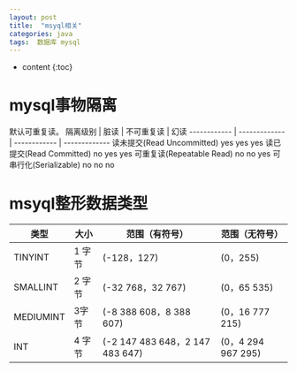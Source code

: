 ```yaml
---
layout: post
title:  "msyql相关"
categories: java
tags:  数据库 mysql
---
```


* content
{:toc}

# mysql事物隔离
默认可重复读。
隔离级别 | 	脏读	 | 不可重复读 | 	幻读
------------ | ------------- | ------------ | -------------
读未提交(Read Uncommitted)	yes	yes	yes
读已提交(Read Committed)	no	yes	yes
可重复读(Repeatable Read)	no	no	yes
可串行化(Serializable)	no	no	no
# msyql整形数据类型

类型 | 大小 | 范围（有符号）| 范围（无符号） 
------------ | ------------- | ------------ | -------------
TINYINT | 1 字节 | (-128，127) |  (0，255)
SMALLINT         | 2 字节 |  (-32 768，32 767)        |    (0，65 535)
MEDIUMINT     | 3字节 |(-8 388 608，8 388 607) | (0，16 777 215)
INT| 4 字节 |(-2 147 483 648，2 147 483 647) | (0，4 294 967 295)

